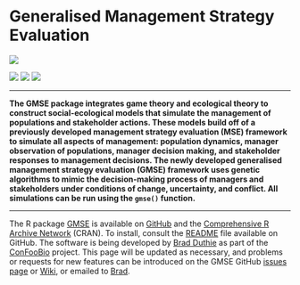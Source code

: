 Generalised Management Strategy Evaluation
================================================================================


![](https://raw.githubusercontent.com/bradduthie/gmse/1727ea37f32f0f40df8ee6e8277d0d1723c88639/notebook/images/GMSE_logo_name.png)

[![](http://www.r-pkg.org/badges/version/GMSE?color=yellowgreen)](https://cran.r-project.org/package=GMSE) [![](http://cranlogs.r-pkg.org/badges/grand-total/GMSE?color=yellowgreen)](http://cranlogs.r-pkg.org/badges/grand-total/GMSE)
[![](http://cranlogs.r-pkg.org/badges/last-month/GMSE?color=yellowgreen)](http://cranlogs.r-pkg.org/badges/last-month/GMSE)

<hr>

**The GMSE package integrates game theory and ecological theory to construct social-ecological models that simulate the management of populations and stakeholder actions. These models build off of a previously developed management strategy evaluation (MSE) framework to simulate all aspects of management: population dynamics, manager observation of populations, manager decision making, and stakeholder responses to management decisions. The newly developed generalised management strategy evaluation (GMSE) framework uses genetic algorithms to mimic the decision-making process of managers and stakeholders under conditions of change, uncertainty, and conflict. All simulations can be run using the `gmse()` function.**

<hr>

The R package [GMSE](https://CRAN.R-project.org/package=GMSE) is available on [GitHub](http://github.com) and the [Comprehensive R Archive Network](https://cran.r-project.org/) (CRAN). To install, consult the [README](https://github.com/bradduthie/gmse/blob/master/README.md) file available on GitHub. The software is being developed by [Brad Duthie](http://bradduthie.github.io) as part of the [ConFooBio](https://sti-cs.org/confoobio/) project. This page will be updated as necessary, and problems or requests for new features can be introduced on the GMSE GitHub [issues page](https://github.com/bradduthie/gmse/issues) or [Wiki](https://github.com/bradduthie/gmse/wiki), or emailed to [Brad](https://bradduthie.github.io/).

